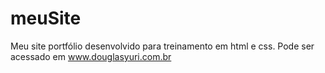 # meuSite
Meu site portfólio desenvolvido para treinamento em html e css. Pode ser acessado em www.douglasyuri.com.br
